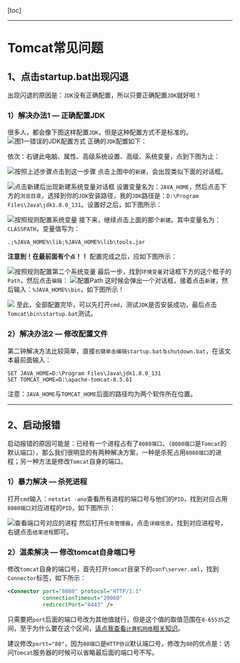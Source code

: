 [toc]

---
# Tomcat常见问题
## 1、点击startup.bat出现闪退
出现闪退的原因是：`JDK`没有正确配置，所以只要正确配置`JDK`就好啦！	
### 1）解决办法1 — 正确配置JDK
很多人，都会像下图这样配置`JDK`，但是这种配置方式不是标准的。
![图1—错误的JDK配置方式](https://img-blog.csdnimg.cn/20201228210617970.png#pic_center)
正确的`JDK`配置如下：

依次：右键此电脑、属性、高级系统设置、高级、系统变量，点到下图为止：

![按照上述步骤点击到这一步骤](https://img-blog.csdnimg.cn/20201228214204648.png?x-oss-process=image/watermark,type_ZmFuZ3poZW5naGVpdGk,shadow_10,text_aHR0cHM6Ly9ibG9nLmNzZG4ubmV0L2xlc2lsZXFpbg==,size_16,color_FFFFFF,t_70#pic_center)
点击上图中的`新建`，会出现类似下面的对话框。

![点击新建后出现新建系统变量对话框](https://img-blog.csdnimg.cn/20201228214256208.png#pic_center)
设置变量名为：`JAVA_HOME`，然后点击下方的`浏览目录`，选择到你的`JDK`安装路径，我的`JDK`路径是：`D:\Program Files\Java\jdk1.8.0_131`。设置好之后，如下图所示：

![按照规则配置系统变量](https://img-blog.csdnimg.cn/2020122821443891.png#pic_center)
接下来，继续点击上面的那个`新建`。其中变量名为：`CLASSPATH`，变量值写为：

`.;%JAVA_HOME%\lib;%JAVA_HOME%\lib\tools.jar`

**注意到！在最前面有个`点`！！** 配置完成之后，应如下图所示：

![按照规则配置第二个系统变量](https://img-blog.csdnimg.cn/20201228214844673.png#pic_center)
最后一步，找到`环境变量`对话框下方的这个框子的`Path`，然后点击`编辑`：
![配置Path](https://img-blog.csdnimg.cn/20201228215728417.png?x-oss-process=image/watermark,type_ZmFuZ3poZW5naGVpdGk,shadow_10,text_aHR0cHM6Ly9ibG9nLmNzZG4ubmV0L2xlc2lsZXFpbg==,size_16,color_FFFFFF,t_70#pic_center)
这时候会弹出一个对话框，接着点击`新建`，然后输入：`%JAVA_HOME%\bin`，如下图所示！

![](https://img-blog.csdnimg.cn/20201228215856663.png?x-oss-process=image/watermark,type_ZmFuZ3poZW5naGVpdGk,shadow_10,text_aHR0cHM6Ly9ibG9nLmNzZG4ubmV0L2xlc2lsZXFpbg==,size_16,color_FFFFFF,t_70#pic_center)
至此，全部配置完毕，可以先打开`cmd`，测试`JDK`是否安装成功，最后点击`Tomcat\bin\startup.bat`测试。

### 2）解决办法2 — 修改配置文件
第二钟解决方法比较简单，直接`右键单击编辑startup.bat与shutdown.bat`，在该文本最前面输入：

```
SET JAVA_HOME=D:\Program Files\Java\jdk1.8.0_131
SET TOMCAT_HOME=D:\apache-tomcat-8.5.61
```
注意：`JAVA_HOME`与`TOMCAT_HOME`后面的路径均为两个软件所在位置。

---
## 2、启动报错
启动报错的原因可能是：已经有一个进程占有了`8080端口`。（`8080端口`是`Tomcat`的默认端口），那么我们很明显的有两种解决方案，一种是杀死占用`8080端口`的进程；另一种方法是修改`Tomcat`自身的端口。
### 1）暴力解决 — 杀死进程
打开`cmd`输入：`netstat -ano`查看所有进程的端口号与他们的`PID`，找到对应占用`8080端口`对应进程的`PID`，如下图所示：

![查看端口号对应的进程](https://img-blog.csdnimg.cn/20201228221024436.png?x-oss-process=image/watermark,type_ZmFuZ3poZW5naGVpdGk,shadow_10,text_aHR0cHM6Ly9ibG9nLmNzZG4ubmV0L2xlc2lsZXFpbg==,size_16,color_FFFFFF,t_70#pic_center)
然后打开`任务管理器`，点击`详细信息`，找到对应进程号，右键点击`结束进程`即可。

### 2）温柔解决 — 修改tomcat自身端口号
修改`tomcat`自身的端口号，首先打开`tomcat`目录下的`conf\server.xml`，找到`Connector`标签，如下所示：

```xml
<Connector port="8080" protocol="HTTP/1.1"
           connectionTimeout="20000"
           redirectPort="8443" />
```
只需要把`port`后面的端口号改为其他值就行，但是这个值的取值范围在`0-65535`之间，至于为什么要在这个区间，[请点我查看`计算机网络`相关知识](https://blog.csdn.net/lesileqin/article/details/109469286)。

建议修改`portt="80"`，因为`80端口`是`HTTP协议`默认端口号，修改为`80`的优点是：访问`Tomcat`服务器的时候可以省略最后面的端口号不写。
